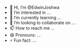 - 👋 Hi, I’m @EdwinJoshwa
- 👀 I’m interested in ...
- 🌱 I’m currently learning ...
- 💞️ I’m looking to collaborate on ...
- 📫 How to reach me ...
- 😄 Pronouns: ...
- ⚡ Fun fact: ...

<!---
EdwinJoshwa/EdwinJoshwa is a ✨ special ✨ repository because its `README.md` (this file) appears on your GitHub profile.
You can click the Preview link to take a look at your changes.
--->
